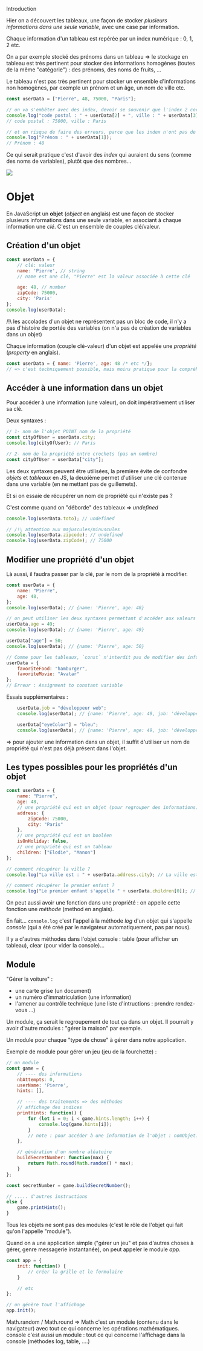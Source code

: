  Introduction

Hier on a découvert les tableaux, une façon de stocker _plusieurs informations dans une seule variable_, avec une case par information.

Chaque information d'un tableau est repérée par un index numérique : 0, 1, 2 etc.

On a par exemple stocké des prénoms dans un tableau => le stockage en tableau est très pertinent pour stocker des informations homogènes (toutes de la même "catégorie") : des prénoms, des noms de fruits, ...

Le tableau n'est pas très pertinent pour stocker un ensemble d'informations non homogènes, par exemple un prénom et un âge, un nom de ville etc.

```js
const userData = ["Pierre", 48, 75000, "Paris"];

// on va s'embêter avec des index, devoir se souvenir que l'index 2 correspond au code postal, l'index 3 c'est le nom de la ville
console.log("code postal : " + userData[2] + ", ville : " + userData[3]);
// code postal : 75000, ville : Paris

// et on risque de faire des erreurs, parce que les index n'ont pas de "sens", c'est juste des nombres
console.log("Prénom : " + userData[1]);
// Prénom : 48
```

Ce qui serait pratique c'est d'avoir des _index_ qui auraient du sens (comme des noms de variables), plutôt que des nombres...

![](./schemas/objet.png)

# Objet

En JavaScript un **objet** (_object_ en anglais) est une façon de stocker plusieurs informations dans une seule variable, en associant à chaque information une _clé_. C'est un ensemble de couples clé/valeur.

## Création d'un objet

```js
const userData = {
    // clé: valeur
    name: 'Pierre', // string
    // name est une clé, "Pierre" est la valeur associée à cette clé

    age: 48, // number
    zipCode: 75000,
    city: 'Paris'
};
console.log(userData);
```

/!\ les accolades d'un objet ne représentent pas un bloc de code, il n'y a pas d'histoire de portée des variables (on n'a pas de création de variables dans un objet)

Chaque information (couple clé-valeur) d'un objet est appelée une _propriété_ (_property_ en anglais).

```js
const userData = { name: 'Pierre', age: 48 /* etc */};
// => c'est techniquement possible, mais moins pratique pour la compréhension
```

## Accéder à une information dans un objet

Pour accéder à une information (une valeur), on doit impérativement utiliser sa clé.

Deux syntaxes :

```js
// 1- nom de l'objet POINT nom de la propriété
const cityOfUser = userData.city;
console.log(cityOfUser); // Paris

// 2- nom de la propriété entre crochets (pas un nombre)
const cityOfUser = userData["city"];
```

Les deux syntaxes peuvent être utilisées, la première évite de confondre _objets_ et _tableaux_ en JS, la deuxième permet d'utiliser une clé contenue dans une variable (en ne mettant pas de guillemets).


Et si on essaie de récupérer un nom de propriété qui n'existe pas ?

C'est comme quand on "déborde" des tableaux => _undefined_

```js
console.log(userData.toto); // undefined

// /!\ attention aux majuscules/minuscules
console.log(userData.zipcode); // undefined
console.log(userData.zipCode); // 75000
```

## Modifier une propriété d'un objet

Là aussi, il faudra passer par la clé, par le nom de la propriété à modifier.

```js
const userData = {
    name: "Pierre",
    age: 48,
};
console.log(userData); // {name: 'Pierre', age: 48}

// on peut utiliser les deux syntaxes permettant d'accéder aux valeurs des propriétés
userData.age = 49;
console.log(userData); // {name: 'Pierre', age: 49}

userData["age"] = 50;
console.log(userData); // {name: 'Pierre', age: 50}

// Comme pour les tableaux, `const` n'interdit pas de modifier des informations qui sont dans un objet ou d'en ajouter, ça interdit uniquement le REMPLACEMENT de l'objet complet par un autre
userData = {
    favoriteFood: "hamburger",
    favoriteMovie: "Avatar"
};
// Erreur : Assignment to constant variable
```


Essais supplémentaires :
```js
    userData.job = "développeur web";
    console.log(userData); // {name: 'Pierre', age: 49, job: 'développeur web'}

    userData["eyeColor"] = "bleu";
    console.log(userData); // {name: 'Pierre', age: 49, job: 'développeur web', eyeColor: 'bleu'}
```

=> pour ajouter une information dans un objet, il suffit d'utiliser un nom de propriété qui n'est pas déjà présent dans l'objet.

## Les types possibles pour les propriétés d'un objet

```js
const userData = {
    name: "Pierre",
    age: 48,
    // une propriété qui est un objet (pour regrouper des informations)
    address: {
        zipCode: 75000,
        city: "Paris"
    },
    // une propriété qui est un booléen
    isOnHoliday: false,
    // une propriété qui est un tableau
    children: ["Elodie", "Manon"]
};

// comment récupérer la ville ?
console.log("La ville est : " + userData.address.city); // La ville est : Paris

// comment récupérer le premier enfant ?
console.log("Le premier enfant s'appelle " + userData.children[0]); // Le premier enfant s'appelle Elodie
```

On peut aussi avoir une fonction dans une propriété : on appelle cette fonction une _méthode_ (method en anglais).

En fait... `console.log` c'est l'appel à la méthode _log_ d'un objet qui s'appelle _console_ (qui a été créé par le navigateur automatiquement, pas par nous).

Il y a d'autres méthodes dans l'objet console : table (pour afficher un tableau), clear (pour vider la console)...

## Module

"Gérer la voiture" :
- une carte grise (un document)
- un numéro d'immatriculation (une information)
- l'amener au contrôle technique (une liste d'intructions : prendre rendez-vous ...)

Un module, ça serait le regroupement de tout ça dans un objet. Il pourrait y avoir d'autre modules : "gérer la maison" par exemple.

Un module pour chaque "type de chose" à gérer dans notre application.

Exemple de module pour gérer un jeu (jeu de la fourchette) :

```js
// un module
const game = {
    // ---- des informations
    nbAttempts: 0,
    userName: 'Pierre',
    hints: [],

    // ---- des traitements => des méthodes
    // affichage des indices
    printHints: function() {
        for (let i = 0; i < game.hints.length; i++) {
            console.log(game.hints[i]);
        }
        // note : pour accéder à une information de l'objet : nomObjet.nomPropriété => game.hints
    },

    // génération d'un nombre aléatoire
    buildSecretNumber: function(max) {
        return Math.round(Math.random() * max);
    }
};

const secretNumber = game.buildSecretNumber();

// ..... d'autres instructions
else {
    game.printHints();
}
```

Tous les objets ne sont pas des modules (c'est le rôle de l'objet qui fait qu'on l'appelle "module").

Quand on a une application simple ("gérer un jeu" et pas d'autres choses à gérer, genre messagerie instantanée), on peut appeler le module _app_.

```js
const app = {
    init: function() {
        // créer la grille et le formulaire
    }

    // etc
};

// on génère tout l'affichage
app.init();
```


Math.random / Math.round => Math c'est un module (contenu dans le navigateur) avec tout ce qui concerne les opérations mathématiques. console c'est aussi un module : tout ce qui concerne l'affichage dans la console (méthodes log, table, ....)

